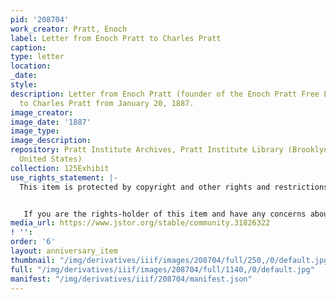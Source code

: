 ```yaml
---
pid: '208704'
work_creator: Pratt, Enoch
label: Letter from Enoch Pratt to Charles Pratt
caption:
type: letter
location:
_date:
style:
description: Letter from Enoch Pratt (founder of the Enoch Pratt Free Library of Baltimore)
  to Charles Pratt from January 20, 1887.
image_creator:
image_date: '1887'
image_type:
image_description:
repository: Pratt Institute Archives, Pratt Institute Library (Brooklyn, New York,
  United States)
collection: 125Exhibit
use_rights_statement: |-
  This item is protected by copyright and other rights and restrictions. Use of this item for purposes other than research or personal use requires permission from the Pratt Institute Archives. Items created before 1925 are in the Public Domain under the laws of the United States, but these same items may not be in the Public Domain under the laws of other countries. Permissions for intended uses may need to be obtained, and other rights such as publicity, privacy, or moral rights (e.g. right to be cited and right to integrity of the original) may limit how items can be used. Using items identified as student coursework may require permission from the student or rights-holder. For more information, or to obtain a high resolution digital file, please contact archives.library@pratt.edu.


   If you are the rights-holder of this item and have any concerns about how it is being shared, please visit https://libguides.pratt.edu/archives/takedown to submit a takedown request.
media_url: https://www.jstor.org/stable/community.31826322
! '':
order: '6'
layout: anniversary_item
thumbnail: "/img/derivatives/iiif/images/208704/full/250,/0/default.jpg"
full: "/img/derivatives/iiif/images/208704/full/1140,/0/default.jpg"
manifest: "/img/derivatives/iiif/208704/manifest.json"
---
```

